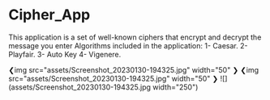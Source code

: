 # Cipher_App
This application is a set of well-known ciphers that encrypt and decrypt the message you enter
Algorithms included in the application:
1- Caesar.
2- Playfair.
3- Auto Key
4- Vigenere.

❮img src="assets/Screenshot_20230130-194325.jpg" width="50" ❯
❮img src="assets/Screenshot_20230130-194325.jpg" width="50" ❯
![](assets/Screenshot_20230130-194325.jpg width="250")
